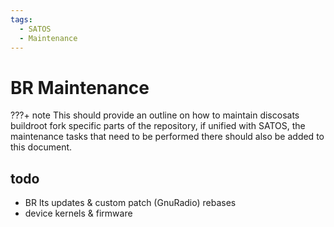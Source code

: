 ```yaml
---
tags:
  - SATOS
  - Maintenance
---
```

# BR Maintenance

???+ note
    This should provide an outline on how to maintain discosats buildroot fork specific parts of the repository, if unified with SATOS, the maintenance tasks that need to be performed there should also be added to this document.
## todo
- BR lts updates & custom patch (GnuRadio) rebases
- device kernels & firmware

